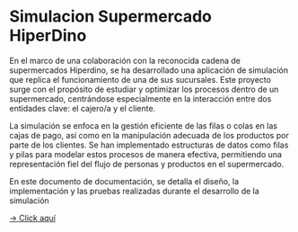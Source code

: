 # Simulacion Supermercado HiperDino
En el marco de una colaboración con la reconocida cadena de supermercados Hiperdino, se ha desarrollado una aplicación de simulación que replica el funcionamiento de una de sus sucursales. Este proyecto surge con el propósito de estudiar y optimizar los procesos dentro de un supermercado, centrándose especialmente en la interacción entre dos entidades clave: el cajero/a y el cliente.

La simulación se enfoca en la gestión eficiente de las filas o colas en las cajas de pago, así como en la manipulación adecuada de los productos por parte de los clientes. Se han implementado estructuras de datos como filas y pilas para modelar estos procesos de manera efectiva, permitiendo una representación fiel del flujo de personas y productos en el supermercado.

En este documento de documentación, se detalla el diseño, la implementación y las pruebas realizadas durante el desarrollo de la simulación

[ -> Click aquí](/src/org/hiperDino/documentacion/documentacion.md)